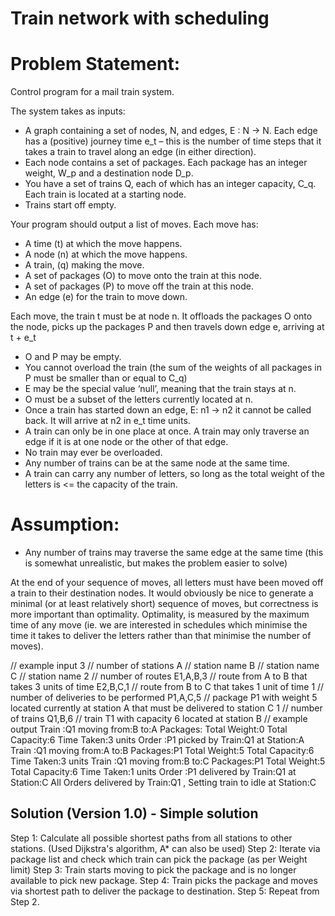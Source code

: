 # Train network with scheduling

# Problem Statement:
Control program for a mail train system.

The system takes as inputs:
- A graph containing a set of nodes, N, and edges, E : N → N. Each edge has a (positive) journey time e_t – this is the number of time steps that it takes a train to travel along an edge (in either direction). 
- Each node contains a set of packages. Each package has an integer weight, W_p and a destination node D_p. 
- You have a set of trains Q, each of which has an integer capacity, C_q. Each train is located at a starting node.
- Trains start off empty.


Your program should output a list of moves. Each move has:
- A time (t) at which the move happens.
- A node (n) at which the move happens.
- A train, (q) making the move.
- A set of packages (O) to move onto the train at this node.
- A set of packages (P) to move off the train at this node.
- An edge (e) for the train to move down.


Each move, the train t must be at node n. It offloads the packages O onto the node, picks up the packages P and then travels down edge e, arriving at t + e_t
- O and P may be empty.
- You cannot overload the train (the sum of the weights of all packages in P must be smaller than or equal to C_q)
- E may be the special value ‘null’, meaning that the train stays at n.
- O must be a subset of the letters currently located at n.
- Once a train has started down an edge, E: n1 → n2 it cannot be called back. It will arrive at n2 in e_t time units.
- A train can only be in one place at once. A train may only traverse an edge if it is at one node or the other of that edge.
- No train may ever be overloaded.
- Any number of trains can be at the same node at the same time.
- A train can carry any number of letters, so long as the total weight of the letters is <= the capacity of the train.

# Assumption:
- Any number of trains may traverse the same edge at the same time (this is somewhat unrealistic, but makes the problem easier to solve)


At the end of your sequence of moves, all letters must have been moved off a train to their destination nodes.
It would obviously be nice to generate a minimal (or at least relatively short) sequence of moves, but correctness is more important than optimality.
Optimality, is measured by the maximum time of any move (ie. we are interested in schedules which minimise the time it takes to deliver the letters rather than that minimise the number of moves).

// example input
3           // number of stations
A           // station name
B           // station name
C           // station name
2           // number of routes
E1,A,B,3       // route from A to B that takes 3 units of time
E2,B,C,1       // route from B to C that takes 1 unit of time
1           // number of deliveries to be performed
P1,A,C,5    // package P1 with weight 5 located currently at
station A that must be delivered to station C
1           // number of trains
Q1,B,6      // train T1 with capacity 6 located at station B
// example output
Train :Q1 moving from:B to:A Packages: Total Weight:0 Total Capacity:6 Time Taken:3 units
Order :P1 picked by Train:Q1 at Station:A
Train :Q1 moving from:A to:B Packages:P1  Total Weight:5 Total Capacity:6 Time Taken:3 units
Train :Q1 moving from:B to:C Packages:P1  Total Weight:5 Total Capacity:6 Time Taken:1 units
Order :P1 delivered by Train:Q1 at Station:C
All Orders delivered by Train:Q1 , Setting train to idle at Station:C

## Solution (Version 1.0) - Simple solution
Step 1: Calculate all possible shortest paths from all stations to other stations. (Used Dijkstra's algorithm, A* can also be used)
Step 2: Iterate via package list and check which train can pick the package (as per Weight limit)
Step 3: Train starts moving to pick the package and is no longer available to pick new package.
Step 4: Train picks the package and moves via shortest path to deliver the package to destination.
Step 5: Repeat from Step 2.
